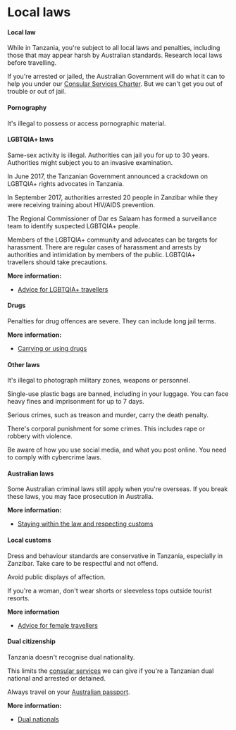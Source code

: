 # Local laws

#### Local law

While in Tanzania, you're subject to all local laws and penalties, including those that may appear harsh by Australian standards. Research local laws before travelling.

If you're arrested or jailed, the Australian Government will do what it can to help you under our [Consular Services Charter](/consular-services/consular-services-charter "Consular Services Charter"). But we can't get you out of trouble or out of jail.

#### Pornography

It's illegal to possess or access pornographic material.

#### LGBTQIA+ laws

Same-sex activity is illegal. Authorities can jail you for up to 30 years. Authorities might subject you to an invasive examination.

In June 2017, the Tanzanian Government announced a crackdown on LGBTQIA+ rights advocates in Tanzania.

In September 2017, authorities arrested 20 people in Zanzibar while they were receiving training about HIV/AIDS prevention.

The Regional Commissioner of Dar es Salaam has formed a surveillance team to identify suspected LGBTQIA+ people.

Members of the LGBTQIA+ community and advocates can be targets for harassment. There are regular cases of harassment and arrests by authorities and intimidation by members of the public. LGBTQIA+ travellers should take precautions.

**More information:**

* [Advice for LGBTQIA+ travellers](/before-you-go/who-you-are/LGBTQIA "Advice for LGBTQIA+ travellers")

#### Drugs

Penalties for drug offences are severe. They can include long jail terms.

**More information:**

* [Carrying or using drugs](/before-you-go/laws/drugs "Carrying or using drugs")

#### Other laws

It's illegal to photograph military zones, weapons or personnel.

Single-use plastic bags are banned, including in your luggage. You can face heavy fines and imprisonment for up to 7 days.

Serious crimes, such as treason and murder, carry the death penalty.

There's corporal punishment for some crimes. This includes rape or robbery with violence.

Be aware of how you use social media, and what you post online. You need to comply with cybercrime laws.

#### Australian laws

Some Australian criminal laws still apply when you're overseas. If you break these laws, you may face prosecution in Australia.

**More information:**

* [Staying within the law and respecting customs](/before-you-go/laws "Staying within the law")

#### Local customs

Dress and behaviour standards are conservative in Tanzania, especially in Zanzibar. Take care to be respectful and not offend.

Avoid public displays of affection.

If you're a woman, don't wear shorts or sleeveless tops outside tourist resorts.

**More information**

* [Advice for female travellers](/before-you-go/who-you-are/women "Advice for women travellers")

#### Dual citizenship

Tanzania doesn't recognise dual nationality.

This limits the [consular services](https://www.smartraveller.gov.au/consular-services) we can give if you're a Tanzanian dual national and arrested or detained.

Always travel on your [Australian passport](/consular-services/passport-services "Passport services").

**More information:**

* [Dual nationals](/before-you-go/who-you-are/dual-nationals "Advice for dual nationals")